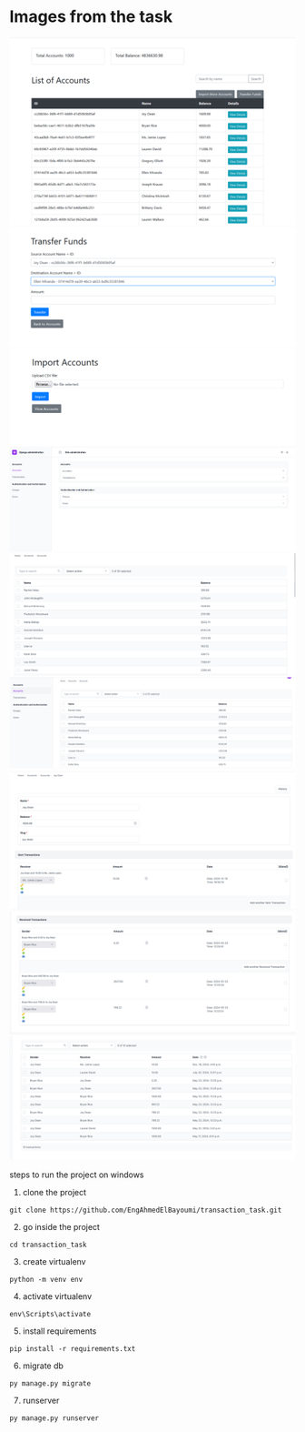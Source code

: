 # Images from the task
![My Image](images/1.png)
![My Image](images/2.png)
![My Image](images/3.png)
![My Image](images/4.png)
![My Image](images/5.png)
![My Image](images/6.png)
![My Image](images/7.png)
![My Image](images/8.png)
![My Image](images/9.png)




steps to run the project on windows 
1. clone the project
```
git clone https://github.com/EngAhmedElBayoumi/transaction_task.git
```
2. go inside the project 
```
cd transaction_task
```
3. create virtualenv
```
python -m venv env
```
4. activate virtualenv
```
env\Scripts\activate
```
5. install requirements
```
pip install -r requirements.txt
```
6. migrate db
```
py manage.py migrate
```
7. runserver
```
py manage.py runserver
```



